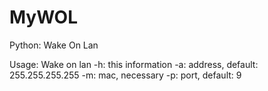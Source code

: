 # MyWOL
Python: Wake On Lan

Usage: Wake on lan
        -h: this information
        -a: address, default: 255.255.255.255
        -m: mac, necessary
        -p: port, default: 9
